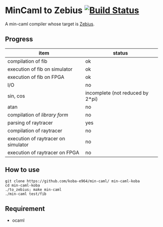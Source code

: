 # MinCaml to Zebius [![Build Status](https://travis-ci.org/koba-e964/min-caml.svg?branch=master)](https://travis-ci.org/koba-e964/min-caml)

A min-caml compiler whose target is [Zebius](https://github.com/ProcessorCompilerExperiment2014-Team0/Zebius).

## Progress

| item | status |
| --- | --- |
| compilation of fib | ok |
| execution of fib on simulator | ok |
| execution of fib on FPGA | ok |
| I/O | no |
| sin, cos | incomplete (not reduced by 2*pi) |
| atan | no |
| compilation of *library form* | no |
| parsing of raytracer | yes |
| compilation of raytracer | no |
| execution of raytracer on simulator | no |
| execution of raytracer on FPGA | no |

## How to use
```
git clone https://github.com/koba-e964/min-caml/ min-caml-koba
cd min-caml-koba
./to_zebius; make min-caml
./min-caml test/fib
```
## Requirement
* ocaml

